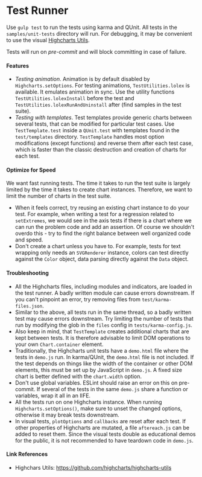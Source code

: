# Test Runner

Use `gulp test` to run the tests using karma and QUnit. All tests in the
`samples/unit-tests` directory will run. For debugging, it may be convenient to
use the visual [Highcharts Utils].

Tests will run on _pre-commit_ and will block committing in case of failure.

#### Features

-   _Testing animation_. Animation is by default disabled by
    `Highcharts.setOptions`. For testing animations, `TestUtilities.lolex` is
    available. It emulates animation in sync. Use the utility functions
    `TestUtilities.lolexInstall` before the test and
    `TestUtilities.lolexRunAndUninstall` after (find samples in the test suite).
-   _Testing with templates_. Test templates provide generic charts between
    several tests, that can be modified for particular test cases. Use
    `TestTemplate.test` inside a `QUnit.test` with templates found in the
    `test/templates` directory. `TestTemplate` handles most option modifications
    (except functions) and reverse them after each test case, which is faster than
    the classic destruction and creation of charts for each test.

#### Optimize for Speed

We want fast running tests. The time it takes to run the test suite is largely
limited by the time it takes to create chart instances. Therefore, we want to
limit the number of charts in the test suite.

-   When it feels correct, try reusing an existing chart instance to do your test.
    For example, when writing a test for a regression related to `setExtremes`, we
    would see in the axis tests if there is a chart where we can run the problem
    code and add an assertion. Of course we shouldn't overdo this - try to find
    the right balance between well organized code and speed.
-   Don't create a chart unless you have to. For example, tests for text wrapping
    only needs an `SVGRenderer` instance, colors can test directly against the
    `Color` object, data parsing directly against the `Data` object.

#### Troubleshooting

-   All the Highcharts files, including modules and indicators, are loaded in the
    test runner. A badly written module can cause errors downstream. If you
    can't pinpoint an error, try removing files from `test/karma-files.json`.
-   Similar to the above, all tests run in the same thread, so a badly written
    test may cause errors downstream. Try limiting the number of tests that run
    by modifying the glob in the `files` config in `tests/karma-config.js`.
-   Also keep in mind, that `TestTemplate` creates additional charts that are kept
    between tests. It is therefore advisable to limit DOM operations to your own
    `Chart.container` element.
-   Traditionally, the Highcharts unit tests have a `demo.html` file where the
    tests in `demo.js` run. In karma/QUnit, the `demo.html` file is not included.
    If the test depends on things like the width of the container or other DOM
    elements, this must be set up by JavaScript in `demo.js`. A fixed size chart
    is better defined with the `chart.width` option.
-   Don't use global variables. ESLint should raise an error on this on
    pre-commit. If several of the tests in the same `demo.js` share a function or
    variables, wrap it all in an IIFE.
-   All the tests run on one Highcharts instance. When running
    `Highcharts.setOptions()`, make sure to unset the changed options, otherwise
    it may break tests downstream.
-   In visual tests, `plotOptions` and `callbacks` are reset after each test. If
    other properties of Highcharts are mutated, a file `aftereach.js` can be added
    to reset them. Since the visual tests double as educational demos for the
    public, it is not recommended to have teardown code in `demo.js`.

#### Link References

-   Highchars Utils: https://github.com/highcharts/highcharts-utils

[highcharts utils]: https://github.com/highcharts/highcharts-utils
